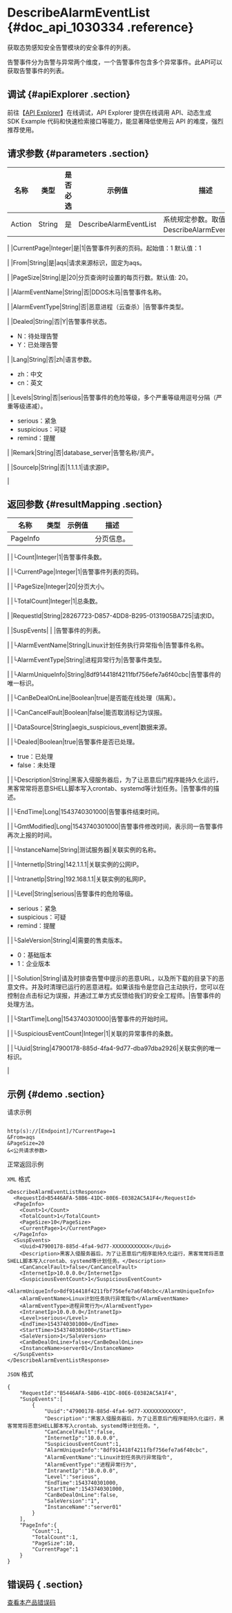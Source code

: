 # DescribeAlarmEventList {#doc_api_1030334 .reference}

获取态势感知安全告警模块的安全事件的列表。

告警事件分为告警与异常两个维度，一个告警事件包含多个异常事件。此API可以获取告警事件的列表。

## 调试 {#apiExplorer .section}

前往【[API Explorer](https://api.aliyun.com/#product=aegis&api=DescribeAlarmEventList)】在线调试，API Explorer 提供在线调用 API、动态生成 SDK Example 代码和快速检索接口等能力，能显著降低使用云 API 的难度，强烈推荐使用。

## 请求参数 {#parameters .section}

|名称|类型|是否必选|示例值|描述|
|--|--|----|---|--|
|Action|String|是|DescribeAlarmEventList|系统规定参数。取值：DescribeAlarmEventList。

 |
|CurrentPage|Integer|是|1|告警事件列表的页码。起始值：1 默认值：1

 |
|From|String|是|aqs|请求来源标识，固定为aqs。

 |
|PageSize|String|是|20|分页查询时设置的每页行数。默认值: 20。

 |
|AlarmEventName|String|否|DDOS木马|告警事件名称。

 |
|AlarmEventType|String|否|恶意进程（云查杀）|告警事件类型。

 |
|Dealed|String|否|Y|告警事件状态。

 -   N：待处理告警
-   Y：已处理告警

 |
|Lang|String|否|zh|语言参数。

 -   zh：中文
-   cn：英文

 |
|Levels|String|否|serious|告警事件的危险等级，多个严重等级用逗号分隔（严重等级递减）。

 -   serious：紧急
-   suspicious：可疑
-   remind：提醒

 |
|Remark|String|否|database\_server|告警名称/资产。

 |
|SourceIp|String|否|1.1.1.1|请求源IP。

 |

## 返回参数 {#resultMapping .section}

|名称|类型|示例值|描述|
|--|--|---|--|
|PageInfo| | |分页信息。

 |
|└Count|Integer|1|告警事件条数。

 |
|└CurrentPage|Integer|1|告警事件列表的页码。

 |
|└PageSize|Integer|20|分页大小。

 |
|└TotalCount|Integer|1|总条数。

 |
|RequestId|String|28267723-D857-4DD8-B295-0131905BA725|请求ID。

 |
|SuspEvents| | |告警事件的列表。

 |
|└AlarmEventName|String|Linux计划任务执行异常指令|告警事件名称。

 |
|└AlarmEventType|String|进程异常行为|告警事件类型。

 |
|└AlarmUniqueInfo|String|8df914418f4211fbf756efe7a6f40cbc|告警事件的唯一标识。

 |
|└CanBeDealOnLine|Boolean|true|是否能在线处理（隔离）。

 |
|└CanCancelFault|Boolean|false|能否取消标记为误报。

 |
|└DataSource|String|aegis\_suspicious\_event|数据来源。

 |
|└Dealed|Boolean|true|告警事件是否已处理。

 -   true：已处理
-   false：未处理

 |
|└Description|String|黑客入侵服务器后，为了让恶意后门程序能持久化运行，黑客常常将恶意SHELL脚本写入crontab、systemd等计划任务。|告警事件的描述。

 |
|└EndTime|Long|1543740301000|告警事件结束时间。

 |
|└GmtModified|Long|1543740301000|告警事件修改时间，表示同一告警事件再次上报的时间。

 |
|└InstanceName|String|测试服务器|关联实例的名称。

 |
|└InternetIp|String|142.1.1.1|关联实例的公网IP。

 |
|└IntranetIp|String|192.168.1.1|关联实例的私网IP。

 |
|└Level|String|serious|告警事件的危险等级。

 -   serious：紧急
-   suspicious：可疑
-   remind：提醒

 |
|└SaleVersion|String|4|需要的售卖版本。

 -   0：基础版本
-   1：企业版本

 |
|└Solution|String|请及时排查告警中提示的恶意URL，以及所下载的目录下的恶意文件。并及时清理已运行的恶意进程。如果该指令是您自己主动执行，您可以在控制台点击标记为误报，并通过工单方式反馈给我们的安全工程师。|告警事件的处理方法。

 |
|└StartTime|Long|1543740301000|告警事件的开始时间。

 |
|└SuspiciousEventCount|Integer|1|关联的异常事件的条数。

 |
|└Uuid|String|47900178-885d-4fa4-9d77-dba97dba2926|关联实例的唯一标识。

 |

## 示例 {#demo .section}

请求示例

``` {#request_demo}

http(s)://[Endpoint]/?CurrentPage=1
&From=aqs
&PageSize=20
&<公共请求参数>

```

正常返回示例

`XML` 格式

``` {#xml_return_success_demo}
<DescribeAlarmEventListResponse>
  <RequestId>B5446AFA-58B6-41DC-80E6-E0382AC5A1F4</RequestId>
  <PageInfo>
    <Count>1</Count>
    <TotalCount>1</TotalCount>
    <PageSize>10</PageSize>
    <CurrentPage>1</CurrentPage>
  </PageInfo>
  <SuspEvents>
    <Uuid>47900178-885d-4fa4-9d77-XXXXXXXXXXXX</Uuid>
    <Description>黑客入侵服务器后，为了让恶意后门程序能持久化运行，黑客常常将恶意SHELL脚本写入crontab、systemd等计划任务。</Description>
    <CanCancelFault>false</CanCancelFault>
    <InternetIp>10.0.0.0</InternetIp>
    <SuspiciousEventCount>1</SuspiciousEventCount>
    <AlarmUniqueInfo>8df914418f4211fbf756efe7a6f40cbc</AlarmUniqueInfo>
    <AlarmEventName>Linux计划任务执行异常指令</AlarmEventName>
    <AlarmEventType>进程异常行为</AlarmEventType>
    <IntranetIp>10.0.0.0</IntranetIp>
    <Level>serious</Level>
    <EndTime>1543740301000</EndTime>
    <StartTime>1543740301000</StartTime>
    <SaleVersion>1</SaleVersion>
    <CanBeDealOnLine>false</CanBeDealOnLine>
    <InstanceName>server01</InstanceName>
  </SuspEvents>
</DescribeAlarmEventListResponse>

```

`JSON` 格式

``` {#json_return_success_demo}
{
	"RequestId":"B5446AFA-58B6-41DC-80E6-E0382AC5A1F4",
	"SuspEvents":[
		{
			"Uuid":"47900178-885d-4fa4-9d77-XXXXXXXXXXXX",
			"Description":"黑客入侵服务器后，为了让恶意后门程序能持久化运行，黑客常常将恶意SHELL脚本写入crontab、systemd等计划任务。",
			"CanCancelFault":false,
			"InternetIp":"10.0.0.0",
			"SuspiciousEventCount":1,
			"AlarmUniqueInfo":"8df914418f4211fbf756efe7a6f40cbc",
			"AlarmEventName":"Linux计划任务执行异常指令",
			"AlarmEventType":"进程异常行为",
			"IntranetIp":"10.0.0.0",
			"Level":"serious",
			"EndTime":1543740301000,
			"StartTime":1543740301000,
			"CanBeDealOnLine":false,
			"SaleVersion":"1",
			"InstanceName":"server01"
		}
	],
	"PageInfo":{
		"Count":1,
		"TotalCount":1,
		"PageSize":10,
		"CurrentPage":1
	}
}
```

## 错误码 { .section}

[查看本产品错误码](https://error-center.aliyun.com/status/product/aegis)

